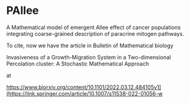 # PAllee
A Mathematical model of emergent Allee effect of cancer populations integrating coarse-grained description of paracrine mitogen pathways.


To cite, now we have the article in Bulletin of Mathematical biology

Invasiveness of a Growth-Migration System in a Two-dimensional Percolation cluster: A Stochastic Mathematical Approach

at

https://www.biorxiv.org/content/10.1101/2022.03.12.484105v1](https://link.springer.com/article/10.1007/s11538-022-01056-w
